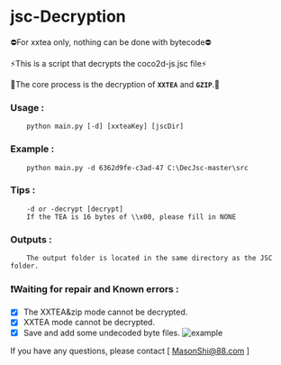 ﻿# jsc-Decryption
 
⛔For xxtea only, nothing can be done with bytecode⛔

⚡This is a script that decrypts the coco2d-js.jsc file⚡

🌈The core process is the decryption of **`XXTEA`** and **`GZIP`**.🌈

### Usage :
        python main.py [-d] [xxteaKey] [jscDir]
### Example :
        python main.py -d 6362d9fe-c3ad-47 C:\DecJsc-master\src
### Tips :
        -d or -decrypt [decrypt]
        If the TEA is 16 bytes of \\x00, please fill in NONE
### Outputs :
        The output folder is located in the same directory as the JSC folder.

### ❗Waiting for repair and Known errors :
- [x] The XXTEA&zip mode cannot be decrypted.
- [x] XXTEA mode cannot be decrypted.
- [x] Save and add some undecoded byte files.
![example](https://github.com/Mas0nShi/jsc-Decryption/blob/master/jsc-Decompile_example.png)

If you have any questions, please contact [ MasonShi@88.com ]
